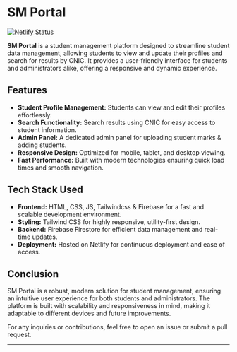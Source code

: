 # SM Portal

[![Netlify Status](https://api.netlify.com/api/v1/badges/xxxxxxx/deploy-status)](https://app.netlify.com/sites/sm-portal/deploys)

**SM Portal** is a student management platform designed to streamline student data management, allowing students to view and update their profiles and search for results by CNIC. It provides a user-friendly interface for students and administrators alike, offering a responsive and dynamic experience.

## Features

- **Student Profile Management:** Students can view and edit their profiles effortlessly.
- **Search Functionality:** Search results using CNIC for easy access to student information.
- **Admin Panel:** A dedicated admin panel for uploading student marks & adding students.
- **Responsive Design:** Optimized for mobile, tablet, and desktop viewing.
- **Fast Performance:** Built with modern technologies ensuring quick load times and smooth navigation.

## Tech Stack Used

- **Frontend:** HTML, CSS, JS, Tailwindcss & Firebase for a fast and scalable development environment.
- **Styling:** Tailwind CSS for highly responsive, utility-first design.
- **Backend:** Firebase Firestore for efficient data management and real-time updates.
- **Deployment:** Hosted on Netlify for continuous deployment and ease of access.


## Conclusion

SM Portal is a robust, modern solution for student management, ensuring an intuitive user experience for both students and administrators. The platform is built with scalability and responsiveness in mind, making it adaptable to different devices and future improvements.

For any inquiries or contributions, feel free to open an issue or submit a pull request.

---
